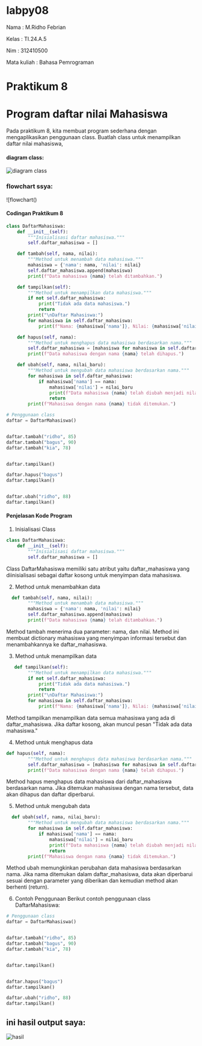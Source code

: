 # labpy08

Nama        : M.Ridho Febrian <p>

Kelas       : TI.24.A.5 <p>

Nim         : 312410500 <p>

Mata kuliah : Bahasa Pemrograman <p>

# Praktikum 8

# Program daftar nilai Mahasiswa

Pada praktikum 8, kita membuat program sederhana dengan mengaplikasikan penggunaan class. Buatlah
class untuk menampilkan daftar nilai mahasiswa,

#### diagram class:
![diagram class]()

### flowchart ssya:
![flowchart()
#### Codingan Praktikum 8

```python
class DaftarMahasiswa:
    def __init__(self):
        """Inisialisasi daftar mahasiswa."""
        self.daftar_mahasiswa = []

    def tambah(self, nama, nilai):
        """Method untuk menambah data mahasiswa."""
        mahasiswa = {'nama': nama, 'nilai': nilai}
        self.daftar_mahasiswa.append(mahasiswa)
        print(f"Data mahasiswa {nama} telah ditambahkan.")

    def tampilkan(self):
        """Method untuk menampilkan data mahasiswa."""
        if not self.daftar_mahasiswa:
            print("Tidak ada data mahasiswa.")
            return
        print("\nDaftar Mahasiswa:")
        for mahasiswa in self.daftar_mahasiswa:
            print(f"Nama: {mahasiswa['nama']}, Nilai: {mahasiswa['nilai']}")

    def hapus(self, nama):
        """Method untuk menghapus data mahasiswa berdasarkan nama."""
        self.daftar_mahasiswa = [mahasiswa for mahasiswa in self.daftar_mahasiswa if mahasiswa['nama'] != nama]
        print(f"Data mahasiswa dengan nama {nama} telah dihapus.")

    def ubah(self, nama, nilai_baru):
        """Method untuk mengubah data mahasiswa berdasarkan nama."""
        for mahasiswa in self.daftar_mahasiswa:
            if mahasiswa['nama'] == nama:
                mahasiswa['nilai'] = nilai_baru
                print(f"Data mahasiswa {nama} telah diubah menjadi nilai {nilai_baru}.")
                return
        print(f"Mahasiswa dengan nama {nama} tidak ditemukan.")

# Penggunaan class
daftar = DaftarMahasiswa()


daftar.tambah("ridho", 85)
daftar.tambah("bagus", 90)
daftar.tambah("kia", 78)


daftar.tampilkan()

daftar.hapus("bagus")
daftar.tampilkan()


daftar.ubah("ridho", 88)
daftar.tampilkan()

```

#### Penjelasan Kode Program

1. Inisialisasi Class
```python
class DaftarMahasiswa:
    def __init__(self):
        """Inisialisasi daftar mahasiswa."""
        self.daftar_mahasiswa = []
```

Class DaftarMahasiswa memiliki satu atribut yaitu daftar_mahasiswa yang diinisialisasi sebagai daftar kosong untuk menyimpan data mahasiswa.

2. Method untuk menambahkan data
```python
  def tambah(self, nama, nilai):
        """Method untuk menambah data mahasiswa."""
        mahasiswa = {'nama': nama, 'nilai': nilai}
        self.daftar_mahasiswa.append(mahasiswa)
        print(f"Data mahasiswa {nama} telah ditambahkan.")
```

Method tambah menerima dua parameter: nama, dan nilai. Method ini membuat dictionary mahasiswa yang menyimpan informasi tersebut dan menambahkannya ke daftar_mahasiswa.

3. Method untuk menampilkan data
```python
   def tampilkan(self):
        """Method untuk menampilkan data mahasiswa."""
        if not self.daftar_mahasiswa:
            print("Tidak ada data mahasiswa.")
            return
        print("\nDaftar Mahasiswa:")
        for mahasiswa in self.daftar_mahasiswa:
            print(f"Nama: {mahasiswa['nama']}, Nilai: {mahasiswa['nilai']}")
```

Method tampilkan menampilkan data semua mahasiswa yang ada di daftar_mahasiswa. Jika daftar kosong, akan muncul pesan "Tidak ada data mahasiswa."


4. Method untuk menghapus data
```python
def hapus(self, nama):
        """Method untuk menghapus data mahasiswa berdasarkan nama."""
        self.daftar_mahasiswa = [mahasiswa for mahasiswa in self.daftar_mahasiswa if mahasiswa['nama'] != nama]
        print(f"Data mahasiswa dengan nama {nama} telah dihapus.")
```

Method hapus menghapus data mahasiswa dari daftar_mahasiswa berdasarkan nama. Jika ditemukan mahasiswa dengan nama tersebut, data akan dihapus dan daftar diperbarui.


5. Method untuk mengubah data
```python
  def ubah(self, nama, nilai_baru):
        """Method untuk mengubah data mahasiswa berdasarkan nama."""
        for mahasiswa in self.daftar_mahasiswa:
            if mahasiswa['nama'] == nama:
                mahasiswa['nilai'] = nilai_baru
                print(f"Data mahasiswa {nama} telah diubah menjadi nilai {nilai_baru}.")
                return
        print(f"Mahasiswa dengan nama {nama} tidak ditemukan.")
```

Method ubah memungkinkan perubahan data mahasiswa berdasarkan nama. Jika nama ditemukan dalam daftar_mahasiswa, data akan diperbarui sesuai dengan parameter yang diberikan dan kemudian method akan berhenti (return).

6. Contoh Penggunaan
Berikut contoh penggunaan class DaftarMahasiswa:
```python
# Penggunaan class
daftar = DaftarMahasiswa()


daftar.tambah("ridho", 85)
daftar.tambah("bagus", 90)
daftar.tambah("kia", 78)


daftar.tampilkan()


daftar.hapus("bagus")
daftar.tampilkan()

daftar.ubah("ridho", 88)
daftar.tampilkan()

```

## ini hasil output saya:

![hasil]()
